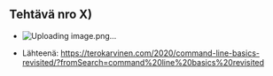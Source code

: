 ## Tehtävä nro X)
- ![Uploading image.png…]()



- Lähteenä: https://terokarvinen.com/2020/command-line-basics-revisited/?fromSearch=command%20line%20basics%20revisited
